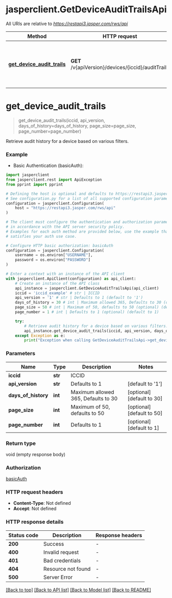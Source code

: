 # jasperclient.GetDeviceAuditTrailsApi

All URIs are relative to *https://restapi3.jasper.com/rws/api*

Method | HTTP request | Description
------------- | ------------- | -------------
[**get_device_audit_trails**](GetDeviceAuditTrailsApi.md#get_device_audit_trails) | **GET** /v{apiVersion}/devices/{iccid}/auditTrails | Retrieve audit history for a device based on various filters.


# **get_device_audit_trails**
> get_device_audit_trails(iccid, api_version, days_of_history=days_of_history, page_size=page_size, page_number=page_number)

Retrieve audit history for a device based on various filters.



### Example

* Basic Authentication (basicAuth):

```python
import jasperclient
from jasperclient.rest import ApiException
from pprint import pprint

# Defining the host is optional and defaults to https://restapi3.jasper.com/rws/api
# See configuration.py for a list of all supported configuration parameters.
configuration = jasperclient.Configuration(
    host = "https://restapi3.jasper.com/rws/api"
)

# The client must configure the authentication and authorization parameters
# in accordance with the API server security policy.
# Examples for each auth method are provided below, use the example that
# satisfies your auth use case.

# Configure HTTP basic authorization: basicAuth
configuration = jasperclient.Configuration(
    username = os.environ["USERNAME"],
    password = os.environ["PASSWORD"]
)

# Enter a context with an instance of the API client
with jasperclient.ApiClient(configuration) as api_client:
    # Create an instance of the API class
    api_instance = jasperclient.GetDeviceAuditTrailsApi(api_client)
    iccid = 'iccid_example' # str | ICCID
    api_version = '1' # str | Defaults to 1 (default to '1')
    days_of_history = 30 # int | Maximum allowed 365, Defaults to 30 (optional) (default to 30)
    page_size = 50 # int | Maximum of 50, defaults to 50 (optional) (default to 50)
    page_number = 1 # int | Defaults to 1 (optional) (default to 1)

    try:
        # Retrieve audit history for a device based on various filters.
        api_instance.get_device_audit_trails(iccid, api_version, days_of_history=days_of_history, page_size=page_size, page_number=page_number)
    except Exception as e:
        print("Exception when calling GetDeviceAuditTrailsApi->get_device_audit_trails: %s\n" % e)
```



### Parameters


Name | Type | Description  | Notes
------------- | ------------- | ------------- | -------------
 **iccid** | **str**| ICCID | 
 **api_version** | **str**| Defaults to 1 | [default to &#39;1&#39;]
 **days_of_history** | **int**| Maximum allowed 365, Defaults to 30 | [optional] [default to 30]
 **page_size** | **int**| Maximum of 50, defaults to 50 | [optional] [default to 50]
 **page_number** | **int**| Defaults to 1 | [optional] [default to 1]

### Return type

void (empty response body)

### Authorization

[basicAuth](../README.md#basicAuth)

### HTTP request headers

 - **Content-Type**: Not defined
 - **Accept**: Not defined

### HTTP response details

| Status code | Description | Response headers |
|-------------|-------------|------------------|
**200** | Success |  -  |
**400** | Invalid request |  -  |
**401** | Bad credentials |  -  |
**404** | Resource not found |  -  |
**500** | Server Error |  -  |

[[Back to top]](#) [[Back to API list]](../README.md#documentation-for-api-endpoints) [[Back to Model list]](../README.md#documentation-for-models) [[Back to README]](../README.md)

